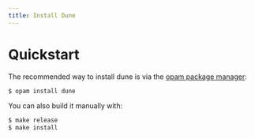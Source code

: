 ```yaml
---
title: Install Dune
---
```


# Quickstart

The recommended way to install dune is via the [opam package manager](https://opam.ocaml.org/):

```bash
$ opam install dune
```

You can also build it manually with:

```bash
$ make release
$ make install
```
